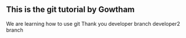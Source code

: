 ## This is the git tutorial by Gowtham
We are learning how to use git
Thank you
developer branch
developer2 branch